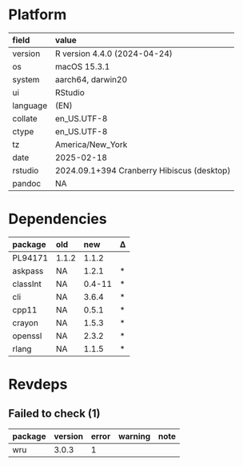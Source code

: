 # Platform

|field    |value                                      |
|:--------|:------------------------------------------|
|version  |R version 4.4.0 (2024-04-24)               |
|os       |macOS 15.3.1                               |
|system   |aarch64, darwin20                          |
|ui       |RStudio                                    |
|language |(EN)                                       |
|collate  |en_US.UTF-8                                |
|ctype    |en_US.UTF-8                                |
|tz       |America/New_York                           |
|date     |2025-02-18                                 |
|rstudio  |2024.09.1+394 Cranberry Hibiscus (desktop) |
|pandoc   |NA                                         |

# Dependencies

|package  |old   |new    |Δ  |
|:--------|:-----|:------|:--|
|PL94171  |1.1.2 |1.1.2  |   |
|askpass  |NA    |1.2.1  |*  |
|classInt |NA    |0.4-11 |*  |
|cli      |NA    |3.6.4  |*  |
|cpp11    |NA    |0.5.1  |*  |
|crayon   |NA    |1.5.3  |*  |
|openssl  |NA    |2.3.2  |*  |
|rlang    |NA    |1.1.5  |*  |

# Revdeps

## Failed to check (1)

|package |version |error |warning |note |
|:-------|:-------|:-----|:-------|:----|
|wru     |3.0.3   |1     |        |     |

